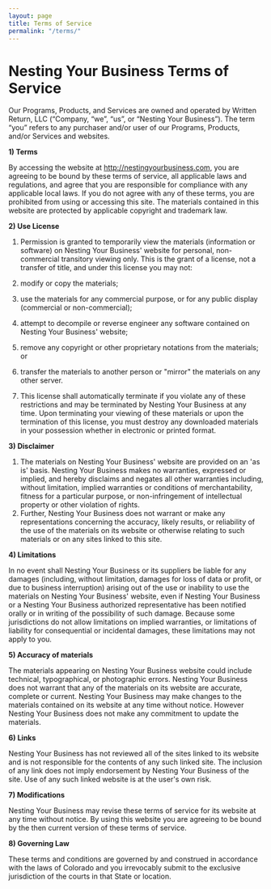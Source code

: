 ```yaml
---
layout: page
title: Terms of Service
permalink: "/terms/"
---
```


# Nesting Your Business Terms of Service

Our Programs, Products, and Services are owned and operated by Written Return, LLC (“Company, “we”, “us”, or “Nesting Your Business”). The term “you” refers to any purchaser and/or user of our Programs, Products, and/or Services and websites.

**1) Terms**

By accessing the website at http://nestingyourbusiness.com, you are agreeing to be bound by these terms of service, all applicable laws and regulations, and agree that you are responsible for compliance with any applicable local laws. If you do not agree with any of these terms, you are prohibited from using or accessing this site. The materials contained in this website are protected by applicable copyright and trademark law.

**2) Use License**

  1) Permission is granted to temporarily view the materials (information or software) on Nesting Your Business' website for personal, non-commercial transitory viewing only. This is the grant of a license, not a transfer of title, and under this license you may not:

  1) modify or copy the materials;
  2) use the materials for any commercial purpose, or for any public display (commercial or non-commercial);
  3) attempt to decompile or reverse engineer any software contained on Nesting Your Business' website;
  4) remove any copyright or other proprietary notations from the materials; or
  5) transfer the materials to another person or "mirror" the materials on any other server.

  2) This license shall automatically terminate if you violate any of these restrictions and may be terminated by Nesting Your Business at any time. Upon terminating your viewing of these materials or upon the termination of this license, you must destroy any downloaded materials in your possession whether in electronic or printed format.

**3) Disclaimer**

  1) The materials on Nesting Your Business' website are provided on an 'as is' basis. Nesting Your Business makes no warranties, expressed or implied, and hereby disclaims and negates all other warranties including, without limitation, implied warranties or conditions of merchantability, fitness for a particular purpose, or non-infringement of intellectual property or other violation of rights.
  2) Further, Nesting Your Business does not warrant or make any representations concerning the accuracy, likely results, or reliability of the use of the materials on its website or otherwise relating to such materials or on any sites linked to this site.

**4) Limitations**

In no event shall Nesting Your Business or its suppliers be liable for any damages (including, without limitation, damages for loss of data or profit, or due to business interruption) arising out of the use or inability to use the materials on Nesting Your Business' website, even if Nesting Your Business or a Nesting Your Business authorized representative has been notified orally or in writing of the possibility of such damage. Because some jurisdictions do not allow limitations on implied warranties, or limitations of liability for consequential or incidental damages, these limitations may not apply to you.

**5) Accuracy of materials**

The materials appearing on Nesting Your Business website could include technical, typographical, or photographic errors. Nesting Your Business does not warrant that any of the materials on its website are accurate, complete or current. Nesting Your Business may make changes to the materials contained on its website at any time without notice. However Nesting Your Business does not make any commitment to update the materials.

**6) Links**

Nesting Your Business has not reviewed all of the sites linked to its website and is not responsible for the contents of any such linked site. The inclusion of any link does not imply endorsement by Nesting Your Business of the site. Use of any such linked website is at the user's own risk.

**7) Modifications**

Nesting Your Business may revise these terms of service for its website at any time without notice. By using this website you are agreeing to be bound by the then current version of these terms of service.

**8) Governing Law**

These terms and conditions are governed by and construed in accordance with the laws of Colorado and you irrevocably submit to the exclusive jurisdiction of the courts in that State or location.

